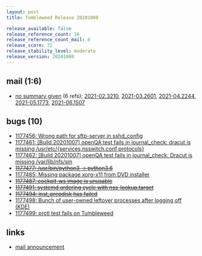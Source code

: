 ```yaml
---
layout: post
title: Tumbleweed Release 20201008

release_available: false
release_reference_count: 16
release_reference_count_mail: 6
release_score: 72
release_stability_level: moderate
release_version: 20201008
---
```


## mail (1:6)

- [no summary given](https://lists.opensuse.org/archives/list/factory@lists.opensuse.org/thread/6UWYNVV4HMGOIAUKW4Y43A2MHWVKV3MZ) (6 refs); [2021-02.3210](https://lists.opensuse.org/archives/list/factory@lists.opensuse.org/thread/6UWYNVV4HMGOIAUKW4Y43A2MHWVKV3MZ), [2021-03.2601](https://lists.opensuse.org/archives/list/factory@lists.opensuse.org/thread/6UWYNVV4HMGOIAUKW4Y43A2MHWVKV3MZ), [2021-04.2244](https://lists.opensuse.org/archives/list/factory@lists.opensuse.org/thread/6UWYNVV4HMGOIAUKW4Y43A2MHWVKV3MZ), [2021-05.1773](https://lists.opensuse.org/archives/list/factory@lists.opensuse.org/thread/6UWYNVV4HMGOIAUKW4Y43A2MHWVKV3MZ), [2021-06.1507](https://lists.opensuse.org/archives/list/factory@lists.opensuse.org/thread/6UWYNVV4HMGOIAUKW4Y43A2MHWVKV3MZ)

## bugs (10)

<!--more-->

- [1177456: Wrong path for sftp-server in sshd_config](https://bugzilla.opensuse.org/show_bug.cgi?id=1177456)
- [1177461: \[Build 20201007\] openQA test fails in journal_check: dracut is missing /usr/etc/{services,nsswitch.conf,protocols}](https://bugzilla.opensuse.org/show_bug.cgi?id=1177461)
- [1177462: \[Build 20201007\] openQA test fails in journal_check: Dracut is missing /var/lib/nfs/sm](https://bugzilla.opensuse.org/show_bug.cgi?id=1177462)
- ~~[1177477: /usr/bin/python3 -> python3.6](https://bugzilla.opensuse.org/show_bug.cgi?id=1177477)~~
- [1177485: Missing package xorg-x11 from DVD installer](https://bugzilla.opensuse.org/show_bug.cgi?id=1177485)
- ~~[1177487: cockpit-ws image is unusable](https://bugzilla.opensuse.org/show_bug.cgi?id=1177487)~~
- ~~[1177491: systemd ordering cycle with nss-lookup.target](https://bugzilla.opensuse.org/show_bug.cgi?id=1177491)~~
- ~~[1177494: inst_prepdisk has failed](https://bugzilla.opensuse.org/show_bug.cgi?id=1177494)~~
- [1177498: Bunch of user-owned leftover processes after logging off (KDE)](https://bugzilla.opensuse.org/show_bug.cgi?id=1177498)
- [1177499: prctl test fails on Tumbleweed](https://bugzilla.opensuse.org/show_bug.cgi?id=1177499)



## links

- [mail announcement](https://lists.opensuse.org/archives/list/factory@lists.opensuse.org/thread/6UWYNVV4HMGOIAUKW4Y43A2MHWVKV3MZ)
